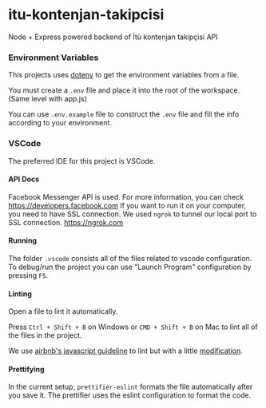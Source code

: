 # itu-kontenjan-takipcisi

Node + Express powered backend of İtü kontenjan takipçisi API

### Environment Variables

This projects uses [dotenv](https://github.com/motdotla/dotenv) to get the environment variables from a file.

You must create a `.env` file and place it into the root of the workspace. (Same level with app.js)

You can use `.env.example` file to construct the `.env` file and fill the info according to your environment.

### VSCode

The preferred IDE for this project is VSCode.

#### API Docs

Facebook Messenger API is used. For more information, you can check https://developers.facebook.com
If you want to run it on your computer, you need to have SSL connection. We used `ngrok` to tunnel our local port to SSL connection. https://ngrok.com

#### Running

The folder `.vscode` consists all of the files related to vscode configuration. To debug/run the project you can use "Launch Program" configuration by pressing `F5`.

#### Linting

Open a file to lint it automatically.

Press `Ctrl + Shift + B` on Windows or `CMD + Shift + B` on Mac to lint all of the files in the project.

We use [airbnb's javascript guideline](http://github.com/airbnb/javascript) to lint but with a little [modification](.eslintrc.json).

#### Prettifying

In the current setup, `prettifier-eslint` formats the file automatically after you save it. The prettifier uses the eslint configuration to format the code.
